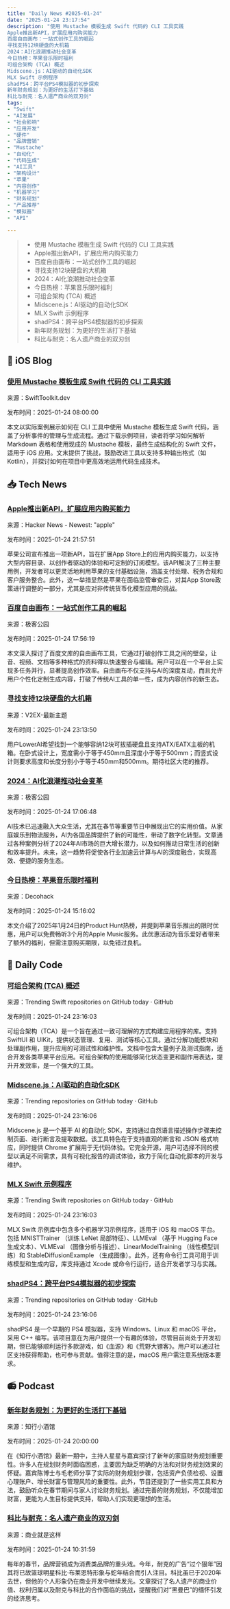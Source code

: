 ```yaml
---
title: "Daily News #2025-01-24"
date: "2025-01-24 23:17:54"
description: "使用 Mustache 模板生成 Swift 代码的 CLI 工具实践
Apple推出新API，扩展应用内购买能力
百度自由画布：一站式创作工具的崛起
寻找支持12块硬盘的大机箱
2024：AI化浪潮推动社会变革
今日热榜：苹果音乐限时福利
可组合架构 (TCA) 概述
Midscene.js：AI驱动的自动化SDK
MLX Swift 示例程序
shadPS4：跨平台PS4模拟器的初步探索
新年财务规划：为更好的生活打下基础
科比与耐克：名人遗产商业的双刃剑"
tags: 
- "Swift"
- "AI发展"
- "社会影响"
- "应用开发"
- "硬件"
- "品牌营销"
- "Mustache"
- "自动化"
- "代码生成"
- "AI工具"
- "架构设计"
- "苹果"
- "内容创作"
- "机器学习"
- "财务规划"
- "产品推荐"
- "模拟器"
- "API"

---
```


> - 使用 Mustache 模板生成 Swift 代码的 CLI 工具实践
> - Apple推出新API，扩展应用内购买能力
> - 百度自由画布：一站式创作工具的崛起
> - 寻找支持12块硬盘的大机箱
> - 2024：AI化浪潮推动社会变革
> - 今日热榜：苹果音乐限时福利
> - 可组合架构 (TCA) 概述
> - Midscene.js：AI驱动的自动化SDK
> - MLX Swift 示例程序
> - shadPS4：跨平台PS4模拟器的初步探索
> - 新年财务规划：为更好的生活打下基础
> - 科比与耐克：名人遗产商业的双刃剑

## 🍎 iOS Blog

### [使用 Mustache 模板生成 Swift 代码的 CLI 工具实践](https://swifttoolkit.dev/posts/mustache-analytics)

来源：SwiftToolkit.dev

发布时间：2025-01-24 08:00:00

本文以实际案例展示如何在 CLI 工具中使用 Mustache 模板生成 Swift 代码，涵盖了分析事件的管理与生成流程。通过下载示例项目，读者将学习如何解析 Markdown 表格和使用现成的 Mustache 模板，最终生成结构化的 Swift 文件，适用于 iOS 应用。文末提供了挑战，鼓励改进工具以支持多种输出格式（如 Kotlin），并探讨如何在项目中更高效地运用代码生成技术。

## 📥 Tech News

### [Apple推出新API，扩展应用内购买能力](https://www.macrumors.com/2025/01/24/apple-announces-new-in-app-purchase-api/)

来源：Hacker News - Newest: "apple"

发布时间：2025-01-24 21:57:51

苹果公司宣布推出一项新API，旨在扩展App Store上的应用内购买能力，以支持大型内容目录、以创作者驱动的体验和可定制的订阅模型。该API解决了三种主要用例，开发者可以更灵活地利用苹果的支付基础设施，涵盖支付处理、税务合规和客户服务整合。此外，这一举措显然是苹果在面临监管审查后，对其App Store政策进行调整的一部分，尤其是应对非传统货币化模型应用的挑战。

### [百度自由画布：一站式创作工具的崛起](http://www.geekpark.net/news/345609)

来源：极客公园

发布时间：2025-01-24 17:56:19

本文深入探讨了百度文库的自由画布工具，它通过打破创作工具之间的壁垒，让音、视频、文档等多种格式的资料得以快速整合与编辑。用户可以在一个平台上实现多任务并行，显著提高创作效率。自由画布不仅支持与AI的深度互动，而且允许用户个性化定制生成内容，打破了传统AI工具的单一性，成为内容创作的新生态。

### [寻找支持12块硬盘的大机箱](https://www.v2ex.com/t/1107725)

来源：V2EX-最新主题

发布时间：2025-01-24 23:13:50

用户LowerAI希望找到一个能够容纳12块可拔插硬盘且支持ATX/EATX主板的机箱。在卧式设计上，宽度需小于等于450mm且深度小于等于500mm；而竖式设计则要求高度和长度分别小于等于450mm和500mm。期待社区大佬的推荐。

### [2024：AI化浪潮推动社会变革](http://www.geekpark.net/news/345612)

来源：极客公园

发布时间：2025-01-24 17:06:48

AI技术已迅速融入大众生活，尤其在春节等重要节日中展现出它的实用价值。从家庭娱乐到物流服务，AI为各国品牌提供了新的可能性，带动了数字化转型。文章通过各种案例分析了2024年AI市场的巨大增长潜力，以及如何推动日常生活的创新和效率提升。未来，这一趋势将促使各行业加速云计算与AI的深度融合，实现高效、便捷的服务生态。

### [今日热榜：苹果音乐限时福利](https://decohack.com/producthunt-daily-2025-01-24/)

来源：Decohack

发布时间：2025-01-24 15:16:02

本文介绍了2025年1月24日的Product Hunt热榜，并提到苹果音乐推出的限时优惠，用户可以免费畅听3个月的Apple Music服务。此优惠活动为音乐爱好者带来了额外的福利，但需注意购买期限，以免错过良机。

## 💾 Daily Code

### [可组合架构 (TCA) 概述](https://github.com/pointfreeco/swift-composable-architecture)

来源：Trending Swift repositories on GitHub today · GitHub

发布时间：2025-01-24 23:16:03

可组合架构（TCA）是一个旨在通过一致可理解的方式构建应用程序的库。支持 SwiftUI 和 UIKit，提供状态管理、复用、测试等核心工具。通过分解功能模块和处理副作用，提升应用的可测试性和维护性。文档中包含大量例子及测试指南，适合开发各类苹果平台应用。可组合架构的使用能够简化状态变更和副作用表达，提升开发效率，是一个强大的工具。

### [Midscene.js：AI驱动的自动化SDK](https://github.com/web-infra-dev/midscene)

来源：Trending repositories on GitHub today · GitHub

发布时间：2025-01-24 23:16:06

Midscene.js 是一个基于 AI 的自动化 SDK，支持通过自然语言描述操作步骤来控制页面、进行断言及提取数据。该工具特色在于支持直观的断言和 JSON 格式响应，同时提供 Chrome 扩展用于无代码体验。它完全开源，用户可选择不同的模型以满足不同需求，具有可视化报告的调试体验，致力于简化自动化脚本的开发与维护。

### [MLX Swift 示例程序](https://github.com/ml-explore/mlx-swift-examples)

来源：Trending Swift repositories on GitHub today · GitHub

发布时间：2025-01-24 23:16:03

MLX Swift 示例库中包含多个机器学习示例程序，适用于 iOS 和 macOS 平台。包括 MNISTTrainer （训练 LeNet 局部特征）、LLMEval （基于 Hugging Face 生成文本）、VLMEval （图像分析与描述）、LinearModelTraining （线性模型训练）和 StableDiffusionExample （生成图像）。此外，还有命令行工具可用于训练模型和生成内容，库支持通过 Xcode 或命令行运行，适合开发者学习与实践。

### [shadPS4：跨平台PS4模拟器的初步探索](https://github.com/shadps4-emu/shadPS4)

来源：Trending repositories on GitHub today · GitHub

发布时间：2025-01-24 23:16:06

shadPS4 是一个早期的 PS4 模拟器，支持 Windows、Linux 和 macOS 平台，采用 C++ 编写。该项目意在为用户提供一个有趣的体验，尽管目前尚处于开发初期，但已能够顺利运行多款游戏，如《血源》和《荒野大镖客》。用户可以通过社区支持获得帮助，也可参与贡献。值得注意的是，macOS 用户需注意系统版本要求。

## 📻 Podcast

### [新年财务规划：为更好的生活打下基础](https://www.xiaoyuzhoufm.com/episode/679308cf247d51713cf76660)

来源：知行小酒馆

发布时间：2025-01-24 20:00:00

在《知行小酒馆》最新一期中，主持人星星与嘉宾探讨了新年的家庭财务规划重要性。许多人在规划财务时面临困惑，主要因为缺乏明确的方法和对财务规划效果的怀疑。嘉宾陈博士与毛老师分享了实际的财务规划步骤，包括资产负债检视、设置心理账户、增长财富与管理风险的重要性。此外，节目还提到了一些实用工具和方法，鼓励听众在春节期间与家人讨论财务规划。通过完善的财务规划，不仅能增加财富，更能为人生目标提供支持，帮助人们实现更理想的生活。

### [科比与耐克：名人遗产商业的双刃剑](https://www.xiaoyuzhoufm.com/episode/6792fa75d74435e4a36fb902)

来源：商业就是这样

发布时间：2025-01-24 10:31:59

每年的春节，品牌营销成为消费类品牌的重头戏。今年，耐克的广告“过个狠年”因其将已故篮球明星科比·布莱恩特形象与蛇年结合而引人注目。科比虽已于2020年去世，但他的个人形象仍在商业开发中继续发光。文章探讨了名人遗产的商业价值、权利归属以及耐克与科比的合作面临的挑战，提醒我们对“黑曼巴”的缅怀引发的经济思考。
